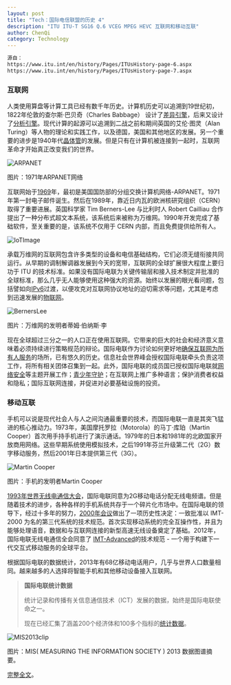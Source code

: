 ```yaml
---
layout: post
title: "Tech：国际电信联盟的历史 4"
description: "ITU ITU-T SG16 Q.6 VCEG MPEG HEVC 互联网和移动互联"
author: ChenQi
category: Technology
---
```


```txt
源自：
https://www.itu.int/en/history/Pages/ITUsHistory-page-6.aspx
https://www.itu.int/en/history/Pages/ITUsHistory-page-7.aspx
```

### 互联网

人类使用算盘等计算工具已经有数千年历史。计算机历史可以追溯到19世纪初，1822年伦敦的查尔斯·巴贝奇（Charles Babbage） 设计了[差异引擎][Difference Engine]，后来又设计了[分析引擎][Analytical Engine]。现代计算的起源可以追溯到二战之前和期间英国的艾伦·图灵（Alan Turing）等人物的理论和实践工作，以及德国，美国和其他地区的发展。另一个重要的进步是1940年代[晶体管][transistor]的发展。但是只有在计算机被连接到一起时，互联网革命才开始真正改变我们的世界。

![ARPANET][ARPANET]

图片：1971年ARPANET网络

互联网始于[1969][1969]年，最初是美国国防部的分组交换计算机网络-ARPANET。1971年第一封电子邮件诞生。然后在1989年，靠近日内瓦的欧洲核研究组织（CERN）取得了重要进展。英国科学家 Tim Berners-Lee 与比利时人 Robert Cailliau 合作提出了一种分布式超文本系统，该系统后来被称为万维网。1990年开发完成了基础软件，至关重要的是，该系统不仅用于 CERN 内部，而且免费提供给所有人。

![IoTImage][IoTImage]

承载万维网的互联网包含许多类型的设备和电信基础结构，它们必须无缝衔接共同运行。从早期的调制解调器发展到今天的宽带，互联网的全球扩展很大程度上要归功于 ITU 的技术标准。如果没有国际电联为关键传输层和接入技术制定并批准的全球标准，那么几乎无人能够使用这种强大的资源。始终以发展的眼光看问题，包括譬如向[IPv6][IPv6]过渡，以便攻克对互联网协议地址的迫切需求等问题，尤其是考虑到迅速发展的[物联网][IoT]。

![BernersLee][BernersLee]

图片：万维网的发明者蒂姆·伯纳斯·李

现在全球超过三分之一的人口正在使用互联网。它带来的巨大的社会和经济意义意味着必须持续进行策略规范的辩论。国际电联作为讨论如何更好地[确保互联网为所有人服务][intgov]的场所，已有悠久的历史。信息社会世界峰会授权国际电联牵头负责这项工作，将所有相关团体召集到一起。此外，国际电联的成员国已授权国际电联就[网络安全][cybersecurity]等主题开展工作；[青少年守护][cop]；在互联网上推广多种语言；保护消费者权益和隐私；国际互联网连接，并促进对必要基础设施的投资。

[Difference Engine]: https://www.itu.int/itunews/manager/display.asp?lang=en&year=2008&issue=01&ipage=pioneers&ext=html
[Analytical Engine]: https://www.itu.int/itunews/manager/display.asp?lang=en&year=2008&issue=02&ipage=pioneers&ext=html
[transistor]: https://www.itu.int/itunews/manager/display.asp?lang=en&year=2007&issue=08&ipage=pionners&ext=html
[1969]: https://www.itu.int/net/itunews/issues/2009/10/34.aspx
[IPv6]: https://www.itu.int/en/ITU-T/ipv6/Pages/default.aspx
[IoT]: https://www.itu.int/en/ITU-T/techwatch/Pages/internetofthings.aspx
[intgov]: https://www.itu.int/osg/csd/intgov
[cybersecurity]: https://www.itu.int/cybersecurity
[cop]: https://www.itu.int/osg/csd/cybersecurity/gca/cop

[ARPANET]: https://www.itu.int/en/history/ImagesOverviewOfITUsHistory/1971-arpanet.png
[IoTImage]: https://www.itu.int/en/history/ImagesOverviewOfITUsHistory/Internet-of-Things.png
[BernersLee]: https://www.itu.int/en/history/ImagesOverviewOfITUsHistory/BernersLee.JPG

### 移动互联

手机可以说是现代社会人与人之间沟通最重要的技术，而国际电联一直是其突飞猛进的核心推动力。1973年，美国摩托罗拉（Motorola）的马丁·库珀（Martin Cooper）首次用手持手机进行了演示通话。1979年的日本和1981年的北欧国家开放商用网络。这些早期系统使用模拟技术，之后1991年芬兰升级第二代（2G）数字移动服务，然后2001年日本提供第三代（3G）。

![Martin Cooper][Martin Cooper]

图片：手机的发明者Martin Cooper

[1993年世界无线电通信大会][1993]，国际电联同意为2G移动电话分配无线电频谱。但是随着技术的进步，各种各样的手机系统共存于一个碎片化市场中。在国际电联的领导下，经过十多年的努力，[2000年会议][2000]做出了一项历史性决定：一致批准以 IMT-2000 为名的第三代系统的技术规范。首次实现移动系统的完全互操作性，并且为能够处理语音，数据和与互联网连接的新型高速无线设备奠定了基础。2012年，国际电联无线电通信全会同意了 [IMT-Advanced][IMT-A]的技术规范 - 一个用于构建下一代交互式移动服务的全球平台。

根据国际电联的数据统计，2013年有68亿移动电话用户，几乎与世界人口数量相同。越来越多的人选择将智能手机和其他移动设备接入互联网。

> **国际电联统计数据**
>
> 统计记录和传播有关信息通信技术（ICT）发展的数据，始终是国际电联使命之一。
>
> 现在已经汇集了涵盖200个经济体和100多个指标的[统计数据][Statistics]。

![MIS2013clip][MIS2013clip]

图片：MIS( MEASURING THE INFORMATION SOCIETY ) 2013 数据图谱摘要。

[完整全文][MIS2013]。

[1993]: http://handle.itu.int/11.1004/020.1000/4.123
[2000]: http://handle.itu.int/11.1004/020.1000/4.126
[IMT-A]: https://www.itu.int/ITU-R/index.asp?category=information&rlink=imt-advanced&lang=en
[Statistics]: https://www.itu.int/en/ITU-D/Statistics/Pages/default.aspx
[MIS2013]: https://www.itu.int/en/history/Documents/MIS2013_infographics_1.pdf

[Martin Cooper]: https://www.itu.int/en/history/ImagesOverviewOfITUsHistory/Martin-Cooper-2.jpg
[MIS2013clip]: https://www.itu.int/en/history/ImagesOverviewOfITUsHistory/Infographic_1-clip.png
